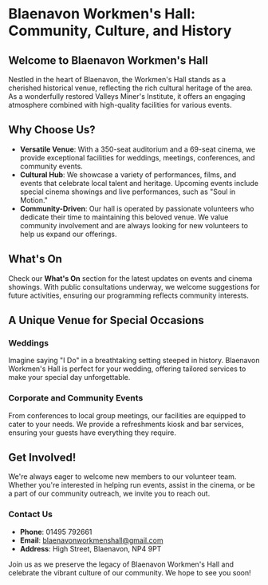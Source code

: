 # Blaenavon Workmen's Hall: Community, Culture, and History

## Welcome to Blaenavon Workmen's Hall
Nestled in the heart of Blaenavon, the Workmen's Hall stands as a cherished historical venue, reflecting the rich cultural heritage of the area. As a wonderfully restored Valleys Miner's Institute, it offers an engaging atmosphere combined with high-quality facilities for various events.

## Why Choose Us?
- **Versatile Venue**: With a 350-seat auditorium and a 69-seat cinema, we provide exceptional facilities for weddings, meetings, conferences, and community events.
- **Cultural Hub**: We showcase a variety of performances, films, and events that celebrate local talent and heritage. Upcoming events include special cinema showings and live performances, such as "Soul in Motion."
- **Community-Driven**: Our hall is operated by passionate volunteers who dedicate their time to maintaining this beloved venue. We value community involvement and are always looking for new volunteers to help us expand our offerings.

## What's On
Check our **What's On** section for the latest updates on events and cinema showings. With public consultations underway, we welcome suggestions for future activities, ensuring our programming reflects community interests.

## A Unique Venue for Special Occasions
### Weddings
Imagine saying "I Do" in a breathtaking setting steeped in history. Blaenavon Workmen's Hall is perfect for your wedding, offering tailored services to make your special day unforgettable.

### Corporate and Community Events
From conferences to local group meetings, our facilities are equipped to cater to your needs. We provide a refreshments kiosk and bar services, ensuring your guests have everything they require.

## Get Involved!
We're always eager to welcome new members to our volunteer team. Whether you're interested in helping run events, assist in the cinema, or be a part of our community outreach, we invite you to reach out. 

### Contact Us
- **Phone**: 01495 792661
- **Email**: [blaenavonworkmenshall@gmail.com](mailto:blaenavonworkmenshall@gmail.com)
- **Address**: High Street, Blaenavon, NP4 9PT

Join us as we preserve the legacy of Blaenavon Workmen's Hall and celebrate the vibrant culture of our community. We hope to see you soon!